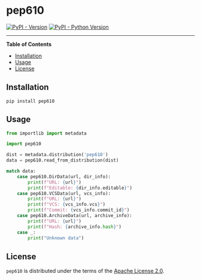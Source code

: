 # pep610

[![PyPI - Version](https://img.shields.io/pypi/v/pep610.svg)](https://pypi.org/project/pep610)
[![PyPI - Python Version](https://img.shields.io/pypi/pyversions/pep610.svg)](https://pypi.org/project/pep610)

-----

**Table of Contents**

- [Installation](#installation)
- [Usage](#usage)
- [License](#license)

## Installation

```console
pip install pep610
```

## Usage

```python
from importlib import metadata

import pep610

dist = metadata.distribution('pep610')
data = pep610.read_from_distribution(dist)

match data:
    case pep610.DirData(url, dir_info):
        print(f"URL: {url}")
        print(f"Editable: {dir_info.editable}")
    case pep610.VCSData(url, vcs_info):
        print(f"URL: {url}")
        print(f"VCS: {vcs_info.vcs}")
        print(f"Commit: {vcs_info.commit_id}")
    case pep610.ArchiveData(url, archive_info):
        print(f"URL: {url}")
        print(f"Hash: {archive_info.hash}")
    case _:
        print("Unknown data")
```

## License

`pep610` is distributed under the terms of the [Apache License 2.0](LICENSE).
